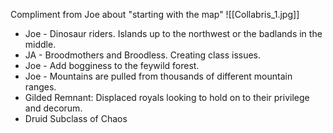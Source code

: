 Compliment from Joe about "starting with the map"
![[Collabris_1.jpg]]
- Joe - Dinosaur riders. Islands up to the northwest or the badlands in the middle.
- JA - Broodmothers and Broodless. Creating class issues.
- Joe - Add bogginess to the feywild forest.
- Joe - Mountains are pulled from thousands of different mountain ranges.
- Gilded Remnant: Displaced royals looking to hold on to their privilege and decorum.
- Druid Subclass of Chaos